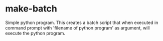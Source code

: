# make-batch
Simple python program. This creates a batch script that when executed in command prompt with 'filename of python program' as argument, will execute the python program.
